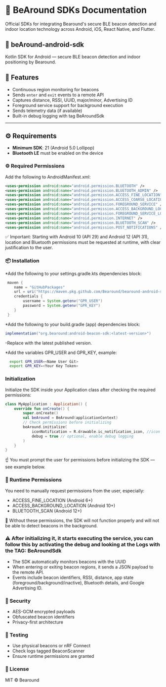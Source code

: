 # 🐻 BeAround SDKs Documentation

Official SDKs for integrating Bearound's secure BLE beacon detection and indoor location technology across Android, iOS, React Native, and Flutter.

## 📱 beAround-android-sdk

Kotlin SDK for Android — secure BLE beacon detection and indoor positioning by Bearound.

## 🧩 Features

- Continuous region monitoring for beacons
- Sends `enter` and `exit` events to a remote API
- Captures distance, RSSI, UUID, major/minor, Advertising ID
- Foreground service support for background execution
- Sends telemetry data (if available)
- Built-in debug logging with tag BeAroundSdk

---

## ⚙️ Requirements

- **Minimum SDK**: 21 (Android 5.0 Lollipop)
- **Bluetooth LE** must be enabled on the device

### ⚙️ Required Permissions

Add the following to AndroidManifest.xml:

```xml
<uses-permission android:name="android.permission.BLUETOOTH" />
<uses-permission android:name="android.permission.BLUETOOTH_ADMIN" />
<uses-permission android:name="android.permission.ACCESS_FINE_LOCATION" />
<uses-permission android:name="android.permission.ACCESS_COARSE_LOCATION" />
<uses-permission android:name="android.permission.FOREGROUND_SERVICE" />
<uses-permission android:name="android.permission.ACCESS_BACKGROUND_LOCATION" />
<uses-permission android:name="android.permission.FOREGROUND_SERVICE_LOCATION" />
<uses-permission android:name="android.permission.INTERNET" />
<uses-permission android:name="android.permission.BLUETOOTH_SCAN" />
<uses-permission android:name="android.permission.POST_NOTIFICATIONS" />
```
✅ Important: Starting with Android 10 (API 29) and Android 12 (API 31), location and Bluetooth permissions must be requested at runtime, with clear justification to the user.

### 📦 Installation

*Add the following to your settings.gradle.kts dependencies block:

```gradle
 maven {
    name = "GitHubPackages"
    url = uri("https://maven.pkg.github.com/Bearound/bearound-android-sdk")
    credentials {
        username = System.getenv("GPR_USER")
        password = System.getenv("GPR_KEY")
    }
 }
```

*Add the following to your build.gradle (app) dependencies block:

```gradle
implementation("org.bearound:android-beacon-sdk:<latest-version>")
```
-Replace <latest-version> with the latest published version.

*Add the variables GPR_USER and GPR_KEY, example:

```bash
  export GPR_USER=<Name User Git>
  export GPR_KEY=<Your Key Token>
```

### Initialization
Initialize the SDK inside your Application class after checking the required permissions:

```kotlin
class MyApplication : Application() {
    override fun onCreate() {
        super.onCreate()
        val beAround = BeAround(applicationContext)
        // Check permissions before initializing
        beAround.initialize(
            iconNotification = R.drawable.ic_notification_icon, //icon show notification service
            debug = true // optional, enable debug logging
        )
    }
}
```
☝️ You must prompt the user for permissions before initializing the SDK — see example below.

### 🔐 Runtime Permissions

You need to manually request permissions from the user, especially:

- ACCESS_FINE_LOCATION (Android 6+)
- ACCESS_BACKGROUND_LOCATION (Android 10+)
- BLUETOOTH_SCAN (Android 12+)

📌 Without these permissions, the SDK will not function properly and will not be able to detect beacons in the background.

### ⚠️ After initializing it, it starts executing the service, you can follow this by activating the debug and looking at the Logs with the TAG: BeAroundSdk

- The SDK automatically monitors beacons with the UUID
- When entering or exiting beacon regions, it sends a JSON payload to the remote API.
- Events include beacon identifiers, RSSI, distance, app state (foreground/background/inactive), Bluetooth details, and Google Advertising ID.

### 🔐 Security

- AES-GCM encrypted payloads
- Obfuscated beacon identifiers
- Privacy-first architecture

### 🧪 Testing

- Use physical beacons or nRF Connect
- Check logs tagged BeaconScanner
- Ensure runtime permissions are granted

### 📄 License

MIT © Bearound

